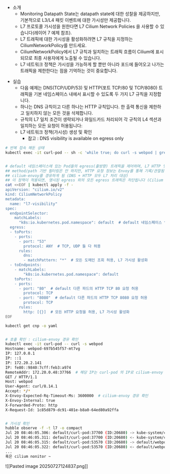 * 소개 
	- Monitoring Datapath State는 datapath state에 대한 성찰을 제공하지만, 기본적으로 L3/L4 패킷 이벤트에 대한 가시성만 제공합니다.
	- L7 프로토콜 가시성을 원한다면 L7 Cilium Network Policies 을 사용할 수 있습니다(레이어 7 예제 참조).
	- L7 트래픽에 대한 가시성을 활성화하려면 L7 규칙을 지정하는 CiliumNetworkPolicy를 만드세요.
	- CiliumNetworkPolicy에서 L7 규칙과 일치하는 트래픽 흐름이 Cilium에 표시되므로 최종 사용자에게 노출될 수 있습니다.
	- L7 네트워크 정책은 가시성을 가능하게 할 뿐만 아니라 포드에 들어오고 나가는 트래픽을 제한한다는 점을 기억하는 것이 중요합니다.
- 실습
	- 다음 예제는 DNS(TCP/UDP/53) 및 HTTP(포트 TCP/80 및 TCP/8080) 트래픽을 기본 네임스페이스 내에서 표시할 수 있도록 두 가지 L7 규칙을 지정합니다.
	- 하나는 DNS 규칙이고 다른 하나는 HTTP 규칙입니다. 한 출력 통신을 제한하고 일치하지 않는 모든 것을 삭제합니다.
	- 규칙의 L7 일치 조건이 생략되거나 와일드카드 처리되어 각 규칙의 L4 섹션과 일치하는 모든 요청이 허용됩니다:
	- L7 네트워크 정책(가시성) 생성 및 확인
	    - 참고 : DNS visibility is available on egress only
```bash
# 반복 접속 해둔 상태
kubectl exec -it curl-pod -- sh -c 'while true; do curl -s webpod | grep Hostname; sleep 1; done'


# default 네임스페이스에 있는 Pod들의 egress(출방향) 트래픽을 제어하며, L7 HTTP 및 DNS 트래픽에 대한 가시성과 제어를 설정
## method/path 기반 필터링은 안 하지만, HTTP 요청 정보는 Envoy를 통해 기록/관찰됨
## cilium-envoy를 경유하게 됨 (DNS + HTTP 모두 L7 처리 대상)
## 이 정책이 적용되면, 명시된 egress 외의 모든 egress 트래픽은 차단됩니다 (Cilium 정책은 default-deny 모델임)
cat <<EOF | kubectl apply -f -
apiVersion: "cilium.io/v2"
kind: CiliumNetworkPolicy
metadata:
  name: "l7-visibility"
spec:
  endpointSelector:
    matchLabels:
      "k8s:io.kubernetes.pod.namespace": default  # default 네임스페이스 안의 모든 Pod에 대해 egress 정책이 적용
  egress:
  - toPorts:
    - ports:
      - port: "53"
        protocol: ANY  # TCP, UDP 둘 다 허용
      rules:
        dns:
        - matchPattern: "*"  # 모든 도메인 조회 허용, L7 가시성 활성화
  - toEndpoints:
    - matchLabels:
        "k8s:io.kubernetes.pod.namespace": default
    toPorts:
    - ports:
      - port: "80"  # default 다른 파드의 HTTP TCP 80 요청 허용
        protocol: TCP
      - port: "8080"  # default 다른 파드의 HTTP TCP 8080 요청 허용
        protocol: TCP
      rules:
        http: [{}]  # 모든 HTTP 요청을 허용, L7 가시성 활성화
EOF

kubectl get cnp -o yaml


# 호출 확인 : cilium-envoy 경유 확인
kubectl exec -it curl-pod -- curl -s webpod
Hostname: webpod-697b545f57-mt7vg
IP: 127.0.0.1
IP: ::1
IP: 172.20.2.141
IP: fe80::9840:7cff:feb3:a974
RemoteAddr: 172.20.0.48:37766  # 해당 IP는 curl-pod 의 IP로 cilium-envoy IP로 SNAT 되지 않았음!
GET / HTTP/1.1
Host: webpod
User-Agent: curl/8.14.1
Accept: */*
X-Envoy-Expected-Rq-Timeout-Ms: 3600000  # cilium-envoy 경유 확인
X-Envoy-Internal: true
X-Forwarded-Proto: http
X-Request-Id: 1c85d879-dc91-401e-b8a0-64ed80a92ffa


# 가시성 확인
hubble observe -f -t l7 -o compact
Jul 20 08:46:05.306: default/curl-pod:37700 (ID:20680) -> kube-system/coredns-674b8bbfcf-zz8pv:53 (ID:21239) dns-request proxy FORWARDED (DNS Query webpod.default.svc.cluster.local. A)
Jul 20 08:46:05.311: default/curl-pod:37700 (ID:20680) <- kube-system/coredns-674b8bbfcf-zz8pv:53 (ID:21239) dns-response proxy FORWARDED (DNS Answer "10.96.1.51" TTL: 30 (Proxy webpod.default.svc.cluster.local. A))
Jul 20 08:46:05.315: default/curl-pod:53570 (ID:20680) -> default/webpod-697b545f57-mt7vg:80 (ID:35772) http-request FORWARDED (HTTP/1.1 GET http://webpod/)
Jul 20 08:46:05.322: default/curl-pod:53570 (ID:20680) <- default/webpod-697b545f57-mt7vg:80 (ID:35772) http-response FORWARDED (HTTP/1.1 200 6ms (GET http://webpod/))
...
혹은 cilium nonitor ~
```
![[Pasted image 20250727124837.png]]


